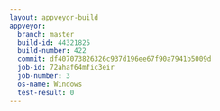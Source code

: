 ```yaml
---
layout: appveyor-build
appveyor:
  branch: master
  build-id: 44321825
  build-number: 422
  commit: df407073826326c937d196ee67f90a7941b5009d
  job-id: 72ahaf64mfic3eir
  job-number: 3
  os-name: Windows
  test-result: 0
---
```

